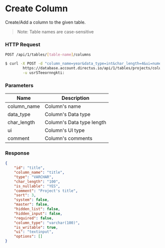# Create Column

Create/Add a column to the given table.

> Note: Table names are case-sensitive

### HTTP Request

```bash
POST /api/1/tables/[table-name]/columns
```

```bash
$ curl -X POST -d "column_name=year&data_type=int&char_length=4&ui=numeric&comment=Year+build" \       
        https://database.account.directus.io/api/1/tables/projects/columns \
        -u usrSTeeornngkti:
```

### Parameters

Name        | Description
----------- | -----------
column_name | Column's name
data_type   | Column's Data type
char_length | Column's Data type length
ui          | Column's UI type
comment     | Column's comments

### Response

```json
{
    "id": "title",
    "column_name": "title",
    "type": "VARCHAR",
    "char_length": "100",
    "is_nullable": "YES",
    "comment": "Project's title",
    "sort": 3,
    "system": false,
    "master": false,
    "hidden_list": false,
    "hidden_input": false,
    "required": false,
    "column_type": "varchar(100)",
    "is_writable": true,
    "ui": "textinput",
    "options": []
}
```
